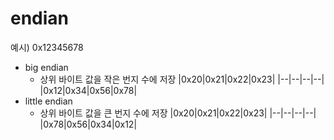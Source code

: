 # endian

예시) 0x12345678
- big endian
  - 상위 바이트 값을 작은 번지 수에 저장
  |0x20|0x21|0x22|0x23|
  |--|--|--|--|
  |0x12|0x34|0x56|0x78|
- little endian
  - 상위 바이트 값을 큰 번지 수에 저장
  |0x20|0x21|0x22|0x23|
  |--|--|--|--|
  |0x78|0x56|0x34|0x12|